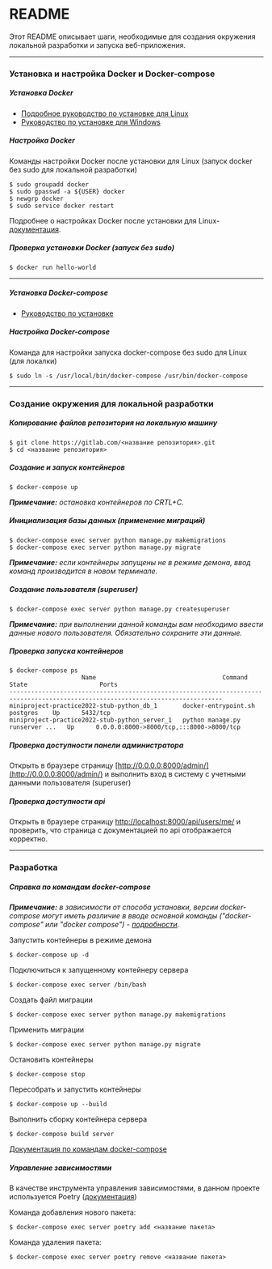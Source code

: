 README
=====================

Этот README описывает шаги, необходимые для создания окружения локальной разработки и запуска веб-приложения.


---------------------

### Установка и настройка Docker и Docker-compose

##### Установка Docker

* [Подробное руководство по установке для Linux](https://docs.docker.com/install/linux/docker-ce/ubuntu/)
* [Руководство по установке для Windows](https://docs.docker.com/engine/install/binaries/#install-server-and-client-binaries-on-windows)


##### Настройка Docker

Команды настройки Docker после установки для Linux (запуск docker без sudo для локальной разработки)

```
$ sudo groupadd docker
$ sudo gpasswd -a ${USER} docker
$ newgrp docker
$ sudo service docker restart
```

Подробнее о настройках Docker после установки для Linux- [документация](https://docs.docker.com/engine/install/linux-postinstall/). 

##### Проверка установки Docker (запуск без sudo)

```
$ docker run hello-world
```
---------------------
##### Установка Docker-compose

* [Руководство по установке](https://docs.docker.com/compose/install/)


##### Настройка Docker-compose

Команда для настройки запуска docker-compose без sudo для Linux (для локалки)

```
$ sudo ln -s /usr/local/bin/docker-compose /usr/bin/docker-compose
```

---------------------

### Создание окружения для локальной разработки

##### Копирование файлов репозитория на локальную машину

```
$ git clone https://gitlab.com/<название репозитория>.git
$ cd <название репозитория>
```

##### Создание и запуск контейнеров

```
$ docker-compose up 
```
_**Примечание:** остановка контейнеров по CRTL+C._

##### Инициализация базы данных (применение миграций)
```
$ docker-compose exec server python manage.py makemigrations
$ docker-compose exec server python manage.py migrate
```
_**Примечание:** если контейнеры запущены не в режиме демона, ввод команд производится в новом терминале._

##### Создание пользователя (superuser)
```
$ docker-compose exec server python manage.py createsuperuser
```
_**Примечание:** при выполнении данной команды вам необходимо ввести данные нового пользователя. Обязательно сохраните эти данные._

##### Проверка запуска контейнеров

```
$ docker-compose ps
                    Name                                   Command               State                    Ports                  
---------------------------------------------------------------------------------------------------------------------------------
miniproject-practice2022-stub-python_db_1       docker-entrypoint.sh postgres    Up      5432/tcp                                
miniproject-practice2022-stub-python_server_1   python manage.py runserver ...   Up      0.0.0.0:8000->8000/tcp,:::8000->8000/tcp

```

##### Проверка доступности панели администратора

Открыть в браузере страницу [http://0.0.0.0:8000/admin/](http://0.0.0.0:8000/admin/) и выполнить вход в систему с учетными данными пользователя (superuser)

##### Проверка доступности api

Открыть в браузере страницу [http://localhost:8000/api/users/me/](http://localhost:8000/api/users/me/) и проверить, что страница с документацией по api отображается корректно.

---------------------

### Разработка

##### Справка по командам docker-compose

_**Примечание:** в зависимости от способа установки, версии docker-compose могут иметь различие в вводе основной команды ("docker-compose" или "docker compose") - [подробности](https://docs.docker.com/compose/#compose-v2-and-the-new-docker-compose-command)._ 

Запустить контейнеры в режиме демона
```
$ docker-compose up -d
```
Подключиться к запущенному контейнеру сервера
```
$ docker-compose exec server /bin/bash
```
Создать файл миграции
```
$ docker-compose exec server python manage.py makemigrations
```
Применить миграции
```
$ docker-compose exec server python manage.py migrate
```
Остановить контейнеры
```
$ docker-compose stop
```
Пересобрать и запустить контейнеры
```
$ docker-compose up --build
```
Выполнить сборку контейнера сервера
```
$ docker-compose build server
```
[Документация по командам docker-compose](https://docs.docker.com/engine/reference/commandline/compose/)

##### Управление зависимостями

В качестве инструмента управления зависимостями, в данном проекте используется Poetry ([документация](https://python-poetry.org/docs/basic-usage/))

Команда добавления нового пакета:
```
$ docker-compose exec server poetry add <название пакета>
```
Команда удаления пакета:
```
$ docker-compose exec server poetry remove <название пакета>
```
